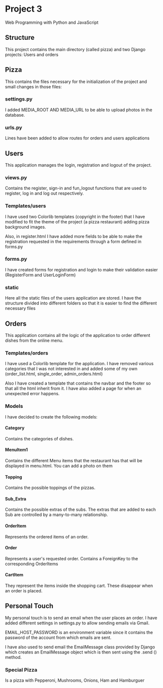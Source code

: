 # Project 3
Web Programming with Python and JavaScript

## Structure
This project contains the main directory (called pizza) and two Django projects: Users and orders

## Pizza

This contains the files necessary for the initialization of the project and small changes in those files:

### settings.py

I added MEDIA_ROOT AND MEDIA_URL to be able to upload photos in the database.

### urls.py

Lines have been added to allow routes for orders and users applications

## Users

This application manages the login, registration and logout of the project.

### views.py

Contains the register, sign-in and fun_logout functions that are used to register, log in and log out respectively.

### Templates/users

I have used two Colorlib templates (copyright in the footer) that I have modified to fit the theme of the project (a pizza restaurant) adding pizza background images.

Also, in register.html I have added more fields to be able to make the registration requested in the requirements through a form defined in forms.py

### forms.py
I have created forms for registration and login to make their validation easier (RegisterForm and UserLoginForm)


### static

Here all the static files of the users application are stored. I have the structure divided into different folders so that it is easier to find the different necessary files


## Orders

This application contains all the logic of the application to order different dishes from the online menu.

### Templates/orders

I have used a Colorlib template for the application. I have removed various categories that I was not interested in and added some of my own (order_list.html, single_order, admin_orders.html)

Also I have created a template that contains the navbar and the footer so that all the html inherit from it. I have also added a page for when an unexpected error happens.

### Models

I have decided to create the following models:

#### Category

Contains the categories of dishes.

#### MenuItem1

Contains the different Menu items that the restaurant has that will be displayed in menu.html. You can add a photo on them

#### Topping

Contains the possible toppings of the pizzas.

#### Sub_Extra

Contains the possible extras of the subs. The extras that are added to each Sub are controlled by a many-to-many relationship.

#### OrderItem

Represents the ordered items of an order.

#### Order

Represents a user's requested order. Contains a ForeignKey to the corresponding OrderItems

#### CartItem

They represent the items inside the shopping cart. These disappear when an order is placed.

## Personal Touch 
My personal touch is to send an email when the user places an order. 
I have added different settings in settings.py to allow sending emails via Gmail.

EMAIL_HOST_PASSWORD is an environment variable since it contains the password of the account from which emails are sent.

I have also used to send email the EmailMessage class provided by Django which creates an EmailMessage object which is then sent using the .send () method.


### Special Pizza

Is a pizza with Pepperoni, Mushrooms, Onions, Ham and Hamburguer

